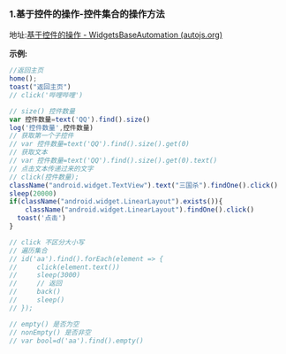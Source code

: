 ### 1.基于控件的操作-控件集合的操作方法

地址:[基于控件的操作 - WidgetsBaseAutomation (autojs.org)](https://pro.autojs.org/docs/#/zh-cn/widgetsBasedAutomation?id=uicollection)

**示例:**

```js
//返回主页
home();
toast("返回主页")
// click('哔哩哔哩')

// size() 控件数量
var 控件数量=text('QQ').find().size()
log('控件数量',控件数量)
// 获取第一个子控件
// var 控件数量=text('QQ').find().size().get(0)
// 获取文本
// var 控件数量=text('QQ').find().size().get(0).text()
// 点击文本传递过来的文字
// click(控件数量);
className("android.widget.TextView").text("三国杀").findOne().click()
sleep(20000)
if(className("android.widget.LinearLayout").exists()){
    className("android.widget.LinearLayout").findOne().click()
  toast('点击')
}

// click 不区分大小写
// 遍历集合
// id('aa').find().forEach(element => {
//     click(element.text())
//     sleep(3000)
//     // 返回
//     back()
//     sleep()
// });

// empty() 是否为空
// nonEmpty() 是否非空
// var bool=d('aa').find().empty()
```

